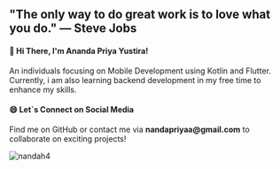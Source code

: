 
<h2>"The only way to do great work is to love what you do." — Steve Jobs</h2>

<h4>👋 Hi There, I'm Ananda Priya Yustira!</h4>

An individuals focusing on Mobile Development using Kotlin and Flutter. Currently, i am also learning backend development in my free time to enhance my skills. 

<h4>😄 Let`s Connect on Social Media </h4>
Find me on GitHub or contact me via <strong>nandapriyaa@gmail.com</strong> to collaborate on exciting projects!

<p><img align="center" src="https://github-readme-streak-stats.herokuapp.com/?user=nandah4&" alt="nandah4" /></p>
